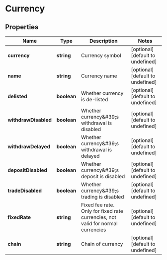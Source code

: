 # Currency

## Properties

Name | Type | Description | Notes
------------ | ------------- | ------------- | -------------
**currency** | **string** | Currency symbol | [optional] [default to undefined]
**name** | **string** | Currency name | [optional] [default to undefined]
**delisted** | **boolean** | Whether currency is de-listed | [optional] [default to undefined]
**withdrawDisabled** | **boolean** | Whether currency\&#39;s withdrawal is disabled | [optional] [default to undefined]
**withdrawDelayed** | **boolean** | Whether currency\&#39;s withdrawal is delayed | [optional] [default to undefined]
**depositDisabled** | **boolean** | Whether currency\&#39;s deposit is disabled | [optional] [default to undefined]
**tradeDisabled** | **boolean** | Whether currency\&#39;s trading is disabled | [optional] [default to undefined]
**fixedRate** | **string** | Fixed fee rate. Only for fixed rate currencies, not valid for normal currencies | [optional] [default to undefined]
**chain** | **string** | Chain of currency | [optional] [default to undefined]

